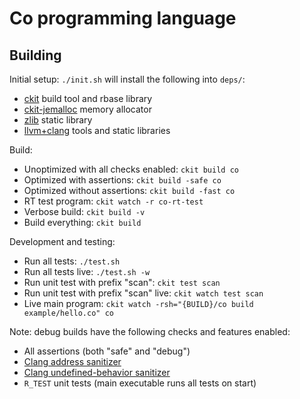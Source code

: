 # Co programming language

## Building

Initial setup: `./init.sh` will install the following into `deps/`:
- [ckit](https://github.com/rsms/ckit) build tool and rbase library
- [ckit-jemalloc](https://github.com/rsms/ckit-jemalloc) memory allocator
- [zlib](https://zlib.net) static library
- [llvm+clang](https://llvm.org) tools and static libraries

Build:
- Unoptimized with all checks enabled: `ckit build co`
- Optimized with assertions:           `ckit build -safe co`
- Optimized without assertions:        `ckit build -fast co`
- RT test program:                     `ckit watch -r co-rt-test`
- Verbose build:                       `ckit build -v`
- Build everything:                    `ckit build`

Development and testing:
- Run all tests:            `./test.sh`
- Run all tests live:       `./test.sh -w`
- Run unit test with prefix "scan":      `ckit test scan`
- Run unit test with prefix "scan" live: `ckit watch test scan`
- Live main program:        `ckit watch -rsh="{BUILD}/co build example/hello.co" co`

Note: debug builds have the following checks and features enabled:
- All assertions (both "safe" and "debug")
- [Clang address sanitizer](https://clang.llvm.org/docs/AddressSanitizer.html)
- [Clang undefined-behavior sanitizer](https://clang.llvm.org/docs/UndefinedBehaviorSanitizer.html)
- `R_TEST` unit tests (main executable runs all tests on start)

